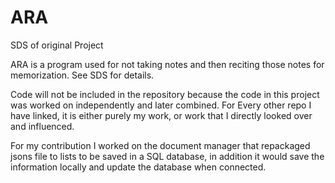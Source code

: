 # ARA
SDS of original Project

ARA is a program used for not taking notes and then reciting those notes for memorization. See SDS for details.

Code will not be included in the repository because the code in this project was worked on independently and later combined. For
Every other repo I have linked, it is either purely my work, or work that I directly looked over and influenced.

For my contribution I worked on the document manager that repackaged jsons file to lists to be saved in a SQL database, in addition it would
save the information locally and update the database when connected. 

